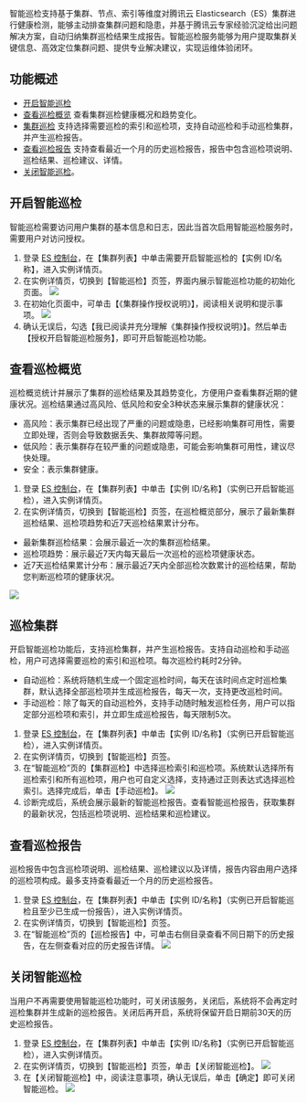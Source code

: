 智能巡检支持基于集群、节点、索引等维度对腾讯云 Elasticsearch（ES）集群进行健康检测，能够主动排查集群问题和隐患，并基于腾讯云专家经验沉淀给出问题解决方案，自动归纳集群巡检结果生成报告。智能巡检服务能够为用户提取集群关键信息、高效定位集群问题、提供专业解决建议，实现运维体验闭环。

## 功能概述
- [开启智能巡检](#jump1)
- [查看巡检概览](#jump2)
查看集群巡检健康概况和趋势变化。
- [集群巡检](#jump3)
支持选择需要巡检的索引和巡检项，支持自动巡检和手动巡检集群，并产生巡检报告。
- [查看巡检报告](#jump4)
支持查看最近一个月的历史巡检报告，报告中包含巡检项说明、巡检结果、巡检建议、详情。
- [关闭智能巡检](#jump5)。

[](id:jump1)
## 开启智能巡检
智能巡检需要访问用户集群的基本信息和日志，因此当首次启用智能巡检服务时，需要用户对访问授权。
1. 登录 [ES 控制台](https://console.cloud.tencent.com/es)，在【集群列表】中单击需要开启智能巡检的【实例 ID/名称】，进入实例详情页。
2. 在实例详情页，切换到【智能巡检】页签，界面内展示智能巡检功能的初始化页面。
![](https://main.qcloudimg.com/raw/fc7fba898936fbcc15382561171796d4.png)
3. 在初始化页面中，可单击【《集群操作授权说明》】，阅读相关说明和提示事项。
![](https://main.qcloudimg.com/raw/adc11afecbb6de8a980b18f60a089bd1.png)
4. 确认无误后，勾选【我已阅读并充分理解《集群操作授权说明》】。然后单击【授权开启智能巡检服务】，即可开启智能巡检功能。


[](id:jump2)
## 查看巡检概览
巡检概览统计并展示了集群的巡检结果及其趋势变化，方便用户查看集群近期的健康状况。巡检结果通过高风险、低风险和安全3种状态来展示集群的健康状况：
- 高风险：表示集群已经出现了严重的问题或隐患，已经影响集群可用性，需要立即处理，否则会导致数据丢失、集群故障等问题。
- 低风险：表示集群存在较严重的问题或隐患，可能会影响集群可用性，建议尽快处理。
- 安全：表示集群健康。


1. 登录 [ES 控制台](https://console.cloud.tencent.com/es)，在【集群列表】中单击【实例 ID/名称】（实例已开启智能巡检），进入实例详情页。
2. 在实例详情页，切换到【智能巡检】页签，在巡检概览部分，展示了最新集群巡检结果、巡检项趋势和近7天巡检结果累计分布。
 - 最新集群巡检结果：会展示最近一次的集群巡检结果。
 - 巡检项趋势：展示最近7天内每天最后一次巡检的巡检项健康状态。
 - 近7天巡检结果累计分布：展示最近7天内全部巡检次数累计的巡检结果，帮助您判断巡检项的健康状况。

![](https://main.qcloudimg.com/raw/a617b7dc50d2919adad0477841dd9029.jpg)

[](id:jump3)
## 巡检集群
开启智能巡检功能后，支持巡检集群，并产生巡检报告。支持自动巡检和手动巡检，用户可选择需要巡检的索引和巡检项。每次巡检约耗时2分钟。
- 自动巡检：系统将随机生成一个固定巡检时间，每天在该时间点定时巡检集群，默认选择全部巡检项并生成巡检报告，每天一次，支持更改巡检时间。
- 手动巡检：除了每天的自动巡检外，支持手动随时触发巡检任务，用户可以指定部分巡检项和索引，并立即生成巡检报告，每天限制5次。


1. 登录 [ES 控制台](https://console.cloud.tencent.com/es)，在【集群列表】中单击【实例 ID/名称】（实例已开启智能巡检），进入实例详情页。
2. 在实例详情页，切换到【智能巡检】页签。
3. 在“智能巡检”页的【集群巡检】中选择巡检索引和巡检项。系统默认选择所有巡检索引和所有巡检项，用户也可自定义选择，支持通过正则表达式选择巡检索引。选择完成后，单击【手动巡检】。
![](https://main.qcloudimg.com/raw/2b8efa4a93d9cb7cd0fa97042618e2ea.png)
3. 诊断完成后，系统会展示最新的智能巡检报告。查看智能巡检报告，获取集群的最新状况，包括巡检项说明、巡检结果和巡检建议。

[](id:jump4)
## 查看巡检报告
巡检报告中包含巡检项说明、巡检结果、巡检建议以及详情，报告内容由用户选择的巡检项构成。最多支持查看最近一个月的历史巡检报告。

1. 登录 [ES 控制台](https://console.cloud.tencent.com/es)，在【集群列表】中单击【实例 ID/名称】（实例已开启智能巡检且至少已生成一份报告），进入实例详情页。
2. 在实例详情页，切换到【智能巡检】页签。
3. 在“智能巡检”页的【巡检报告】中，可单击右侧目录查看不同日期下的历史报告，在左侧查看对应的历史报告详情。
![](https://main.qcloudimg.com/raw/18bdedafac1fbc3a1cdde68e8e512c12.jpg)

[](id:jump5)
## 关闭智能巡检
当用户不再需要使用智能巡检功能时，可关闭该服务，关闭后，系统将不会再定时巡检集群并生成新的巡检报告。关闭后再开启，系统将保留开启日期前30天的历史巡检报告。
1. 登录 [ES 控制台](https://console.cloud.tencent.com/es)，在【集群列表】中单击【实例 ID/名称】（实例已开启智能巡检），进入实例详情页。
2. 在实例详情页，切换到【智能巡检】页签，单击【关闭智能巡检】。
![](https://main.qcloudimg.com/raw/453aca142955cb8b15c2f1ce0d186f5e.png)
3. 在【关闭智能巡检】中，阅读注意事项，确认无误后，单击【确定】即可关闭智能巡检。
![](https://main.qcloudimg.com/raw/fc13957e51ff7d104bdd4596870c8720.jpg)
